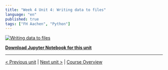 ```yaml
---
title: "Week 4 Unit 4: Writing data to files"
language: "en"
published: true
tags: ["FH Aachen", "Python"]
---
```


[![Writing data to files](https://img.youtube.com/vi/cKQndPFhSH8/hqdefault.jpg)](https://youtu.be/cKQndPFhSH8)

[**Download Jupyter Notebook for this unit**](files/Week_4_Unit_4_datatofiles_notebook.ipynb)

---

[< Previous unit](/teaching/python-mooc/week4_unit3_exercise) | [Next unit >](/teaching/python-mooc/week4_unit4_selftest) |
[Course Overview](/teaching/python-mooc)